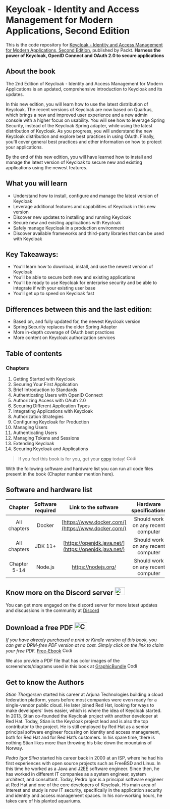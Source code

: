 # Keycloak - Identity and Access Management for Modern Applications, Second Edition
This is the code repository for [Keycloak - Identity and Access Management for Modern Applications, Second Edition](https://www.packtpub.com/product/keycloak-identity-and-access-management-for-modern-applications-second-edition/9781804616444), published by Packt.
**Harness the power of Keycloak, OpenID Connect and OAuth 2.0 to secure applications**

## About the book

The 2nd Edition of Keycloak - Identity and Access Management for Modern Applications is an updated, comprehensive introduction to Keycloak and its updates.

In this new edition, you will learn how to use the latest distribution of Keycloak. The recent versions of Keycloak are now based on Quarkus, which brings a new and improved user experience and a new admin console with a higher focus on usability. You will see how to leverage Spring Security, instead of the Keycloak Spring adapter, while using the latest distribution of Keycloak. As you progress, you will understand the new Keycloak distribution and explore best practices in using OAuth. Finally, you'll cover general best practices and other information on how to protect your applications.

By the end of this new edition, you will have learned how to install and manage the latest version of Keycloak to secure new and existing applications using the newest features.

## What you will learn
- Understand how to install, configure and manage the latest version of Keycloak
- Leverage additional features and capabilities of Keycloak in this new version
- Discover new updates to installing and running Keycloak
- Secure new and existing applications with Keycloak
- Safely manage Keycloak in a production environment
- Discover available frameworks and third-party libraries that can be used with Keycloak

## Key Takeaways: 
- You’ll learn how to download, install, and use the newest version of Keycloak 
- You’ll be able to secure both new and existing applications 
- You’ll be ready to use Keycloak for enterprise security and be able to integrate if with your existing user base 
- You’ll get up to speed on Keycloak fast 

## Differences between this and the last edition: 
- Based on, and fully updated for, the newest Keycloak version 
- Spring Security replaces the older Spring Adapter 
- More in-depth coverage of OAuth best practices 
- More content on Keycloak authorization services 

## Table of contents
### Chapters
1. Getting Started with Keycloak
2. Securing Your First Application
3. Brief Introduction to Standards
4. Authenticating Users with OpenID Connect
5. Authorizing Access with OAuth 2.0
6. Securing Different Application Types
7. Integrating Applications with Keycloak
8. Authorization Strategies
9. Configuring Keycloak for Production
10. Managing Users
11. Authenticating Users
12. Managing Tokens and Sessions
13. Extending Keycloak
14. Securing Keycloak and Applications



> If you feel this book is for you, get your [copy](https://www.amazon.com/Keycloak-Identity-Management-Applications-applications/dp/1804616443) today! <img alt="Coding" height="15" width="35"  src="https://media.tenor.com/ex_HDD_k5P8AAAAi/habbo-habbohotel.gif">


With the following software and hardware list you can run all code files present in the book (Chapter number mention here).

## Software and hardware list

| Chapter | Software required    | Link to the software    | Hardware specifications    | OS required    |
|:---:  |:---:  |:---:  |:---:  |:---:  |
| All chapters  | Docker  | [https://www.docker.com/](https://www.docker.com/) | Should work on any recent computer | Windows, MacOS, Linux  |
| All chapters  | JDK 11+  | [https://openjdk.java.net/](https://openjdk.java.net/) | Should work on any recent computer  | Windows, MacOS, Linux |
| Chapter 5-14  | Node.js  | [https://nodejs.org/ ](https://nodejs.org/) | Should work on any recent computer  | Windows, MacOS, Linux |


## Know more on the Discord server <img alt="Coding" height="25" width="32"  src="https://cliply.co/wp-content/uploads/2021/08/372108630_DISCORD_LOGO_400.gif">
You can get more engaged on the discord server for more latest updates and discussions in the community at [Discord](https://packt.link/SecNet)

## Download a free PDF <img alt="Coding" height="25" width="40" src="https://emergency.com.au/wp-content/uploads/2021/03/free.gif">

_If you have already purchased a print or Kindle version of this book, you can get a DRM-free PDF version at no cost. Simply click on the link to claim your free PDF._
[Free-Ebook](https://download.packt.com/free-ebook/9781804616444) <img alt="Coding" height="15" width="35"  src="https://media.tenor.com/ex_HDD_k5P8AAAAi/habbo-habbohotel.gif">

We also provide a PDF file that has color images of the screenshots/diagrams used in this book at [GraphicBundle](#) <img alt="Coding" height="15" width="35"  src="https://media.tenor.com/ex_HDD_k5P8AAAAi/habbo-habbohotel.gif">


## Get to know the Authors
_Stian Thorgersen_ started his career at Arjuna Technologies building a cloud federation platform, years before most companies were even ready for a single-vendor public cloud. He later joined Red Hat, looking for ways to make developers’ lives easier, which is where the idea of Keycloak started. In 2013, Stian co-founded the Keycloak project with another developer at Red Hat. Today, Stian is the Keycloak project lead and is also the top contributor to the project. He is still employed by Red Hat as a senior principal software engineer focusing on identity and access management, both for Red Hat and for Red Hat’s customers. In his spare time, there is nothing Stian likes more than throwing his bike down the mountains of Norway.

_Pedro Igor Silva_ started his career back in 2000 at an ISP, where he had his first experiences with open source projects such as FreeBSD and Linux. In this time he worked as a Java and J2EE software engineer. Since then, he has worked in different IT companies as a system engineer, system architect, and consultant. Today, Pedro Igor is a principal software engineer at Red Hat and one of the core developers of Keycloak. His main area of interest and study is now IT security, specifically in the application security and identity and access management spaces. In his non-working hours, he takes care of his planted aquariums.
